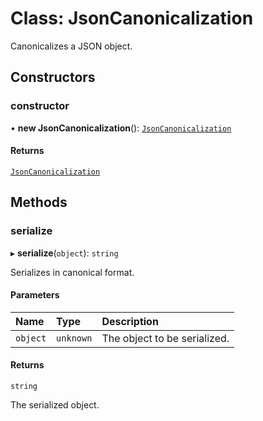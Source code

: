 # Class: JsonCanonicalization

Canonicalizes a JSON object.

## Constructors

### constructor

• **new JsonCanonicalization**(): [`JsonCanonicalization`](JsonCanonicalization.md)

#### Returns

[`JsonCanonicalization`](JsonCanonicalization.md)

## Methods

### serialize

▸ **serialize**(`object`): `string`

Serializes in canonical format.

#### Parameters

| Name | Type | Description |
| :------ | :------ | :------ |
| `object` | `unknown` | The object to be serialized. |

#### Returns

`string`

The serialized object.
